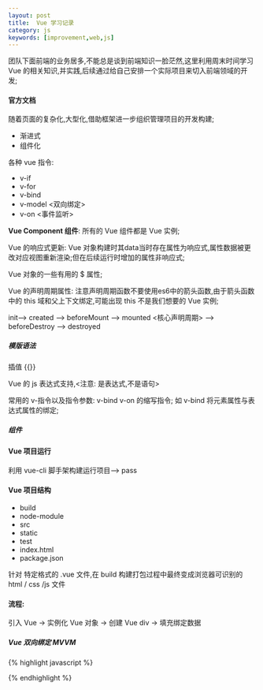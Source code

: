 ```yaml
---
layout: post
title:  Vue 学习记录
category: js
keywords: [improvement,web,js]
---
```


团队下面前端的业务居多,不能总是谈到前端知识一脸茫然,这里利用周末时间学习 Vue 的相关知识,并实践,后续通过给自己安排一个实际项目来切入前端领域的开发;  

#### 官方文档

随着页面的复杂化,大型化,借助框架进一步组织管理项目的开发构建;

* 渐进式  
* 组件化  

各种 vue 指令:  

* v-if     
* v-for
* v-bind   
* v-model <双向绑定>   
* v-on <事件监听>      

**Vue Component 组件**: 所有的 Vue 组件都是 Vue 实例;  

Vue 的响应式更新: Vue 对象构建时其data当时存在属性为响应式,属性数据被更改对应视图重新渲染;但在后续运行时增加的属性非响应式;

Vue 对象的一些有用的 $ 属性;

Vue 的声明周期属性: 注意声明周期函数不要使用es6中的箭头函数,由于箭头函数中的 this 域和父上下文绑定,可能出现 this 不是我们想要的 Vue 实例;

init--> created --> beforeMount --> mounted <核心声明周期> --> beforeDestroy --> destroyed  

##### 模版语法

插值 \{\{\}\}

Vue 的 js 表达式支持,<注意: 是表达式,不是语句>

常用的 v-指令以及指令参数: v-bind  v-on 的缩写指令; 如 v-bind 将元素属性与表达式属性的绑定;

##### 组件 




#### Vue 项目运行

利用 vue-cli 脚手架构建运行项目--> pass  

#### Vue 项目结构

* build           
* node-module            
* src               
* static             
* test             
* index.html           
* package.json          

针对 特定格式的 .vue 文件,在 build 构建打包过程中最终变成浏览器可识别的 html / css /js 文件

#### 流程: 

引入 Vue -> 实例化 Vue 对象 -> 创建 Vue div -> 填充绑定数据       

##### Vue 双向绑定 MVVM  

{% highlight javascript %} 




{% endhighlight %}

